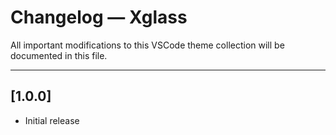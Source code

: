 # Changelog — Xglass

All important modifications to this VSCode theme collection will be documented in this file.

---

## [1.0.0]
- Initial release
